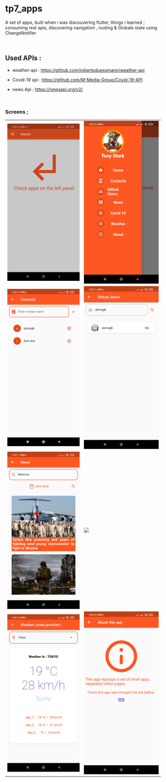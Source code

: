# tp7_apps

A set of apps, built when i was discouvering flutter, things i learned ; 
consuming rest apis, discovering navigation , routing & Globale state using ChangeNotifier

<br/>

## Used APIs : 

* weather-api : https://github.com/robertoduessmann/weather-api

* Covid-19 api : https://github.com/M-Media-Group/Covid-19-API 

* news Api : https://newsapi.org/v2/ 


<br/>

### Screens ;

<table>
    <tbody>
        <tr>
            <td> <img src="./assets/1.jpg" /></td>
            <td> <img src="./assets/1-2.jpg" /></td>
        </tr>
        <tr>
            <td> <img src="./assets/2.jpg" /></td>
            <td> <img src="./assets/3.jpg" /></td>
        </tr>
        <tr>
            <td> <img src="./assets/4.jpg" /></td>
            <td> <img src="./assets/5.jpg" /></td>
        </tr>
        <tr>
            <td> <img src="./assets/6.jpg" /></td>
            <td> <img src="./assets/7.jpg" /></td>
        </tr>
    </tbody>
</table>
